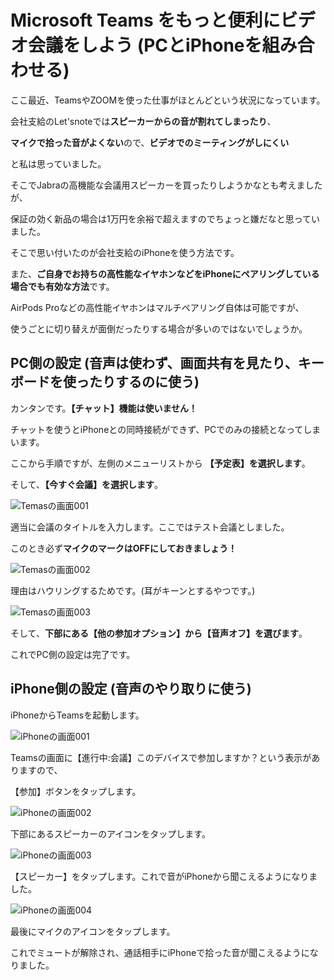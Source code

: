 # Microsoft Teams をもっと便利にビデオ会議をしよう (PCとiPhoneを組み合わせる)

ここ最近、TeamsやZOOMを使った仕事がほとんどという状況になっています。

会社支給のLet'snoteでは**スピーカーからの音が割れてしまったり**、

**マイクで拾った音がよくない**ので、**ビデオでのミーティングがしにくい**

と私は思っていました。

そこでJabraの高機能な会議用スピーカーを買ったりしようかなとも考えましたが、

保証の効く新品の場合は1万円を余裕で超えますのでちょっと嫌だなと思っていました。

そこで思い付いたのが会社支給のiPhoneを使う方法です。

また、**ご自身でお持ちの高性能なイヤホンなどをiPhoneにペアリングしている場合でも有効な方法**です。

AirPods Proなどの高性能イヤホンはマルチペアリング自体は可能ですが、

使うごとに切り替えが面倒だったりする場合が多いのではないでしょうか。

## PC側の設定 (音声は使わず、画面共有を見たり、キーボードを使ったりするのに使う)

カンタンです。**【チャット】機能は使いません！**

チャットを使うとiPhoneとの同時接続ができず、PCでのみの接続となってしまいます。

ここから手順ですが、左側のメニューリストから **【予定表】を選択します**。

そして、**【今すぐ会議】を選択します**。

![Temasの画面001](.\T001.png)

適当に会議のタイトルを入力します。ここではテスト会議としました。

このとき必ず**マイクのマークはOFFにしておきましょう！**

![Temasの画面002](.\T002.png)

理由はハウリングするためです。(耳がキーンとするやつです。)

![Temasの画面003](.\T003.png)

そして、**下部にある【他の参加オプション】から【音声オフ】を選びます**。

これでPC側の設定は完了です。

## iPhone側の設定 (音声のやり取りに使う)

iPhoneからTeamsを起動します。

![iPhoneの画面001](.\i001.png)

Teamsの画面に【進行中:会議】このデバイスで参加しますか？という表示がありますので、

【参加】ボタンをタップします。

![iPhoneの画面002](.\i002.png)

下部にあるスピーカーのアイコンをタップします。

![iPhoneの画面003](.\i003.png)

【スピーカー】をタップします。これで音がiPhoneから聞こえるようになりました。

![iPhoneの画面004](.\i004.png)

最後にマイクのアイコンをタップします。

これでミュートが解除され、通話相手にiPhoneで拾った音が聞こえるようになりました。
